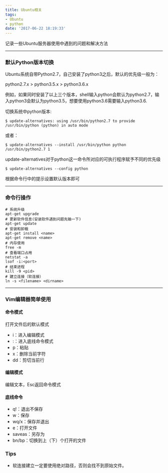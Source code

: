 ```yaml
---
title: Ubuntu相关
tags: 
- Ubuntu
- python
date: '2017-06-22 18:19:33'
---
```



记录一些Ubuntu服务器使用中遇到的问题和解决方法

----
### 默认Python版本切换
Ubuntu系统自带Python2.7，自己安装了python3之后，默认的优先级一般为：

python2.7.x > python3.5.x > python3.6.x

例如，如果同时安装了以上三个版本，shell输入python会默认为python2.7，输入python3会默认为python3.5，想要使用python3.6需要输入python3.6.

切换系统中python版本:
```shell
$ update-alternatives: using /usr/bin/python2.7 to provide /usr/bin/python (python) in auto mode
```
或者：
```shell
$ update-alternatives --install /usr/bin/python python /usr/bin/python2.7 1
```
update-alternatives对于python这一命令所对应的可执行程序赋予不同的优先级
```shell
$ update-alternatives --config python
```
根据命令行中的提示设置默认版本即可

----
### 命令行操作
```shell
# 系统升级
apt-get upgrade
# 更新软件信息(安装软件遇到问题先输一下)
apt-get update
# 安装和卸载
apt-get install <name>
apt-get remove <name>
# 内存使用
free -m
# 查看端口占用
netstat -a
lsof -i:<port>
# 结束进程
kill -9 <pid>
# 建立连接（软连接）
ln -s <filename> <dirname>
```
----
### Vim编辑器简单使用

#### 命令模式
打开文件后的默认模式
- i：进入编辑模式
- :：进入底线命令模式
- p：粘贴
- x：删除当前字符
- dd：剪切当前行

#### 编辑模式
编辑文本，Esc返回命令模式

#### 底线命令
- q!：退出不保存
- w：保存
- wq/x：保存并退出
- e：打开文件
- saveas：另存为
- bn/bp：切换到上（下）个打开的文件

### Tips

- 软连接建立一定要使用绝对路径，否则会找不到原始文件。